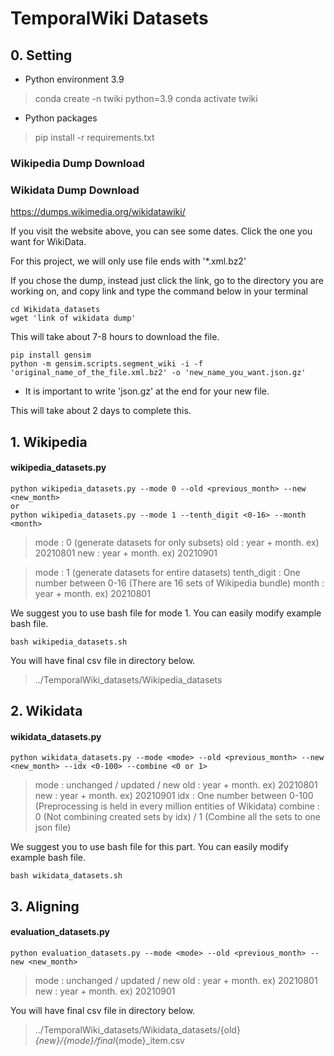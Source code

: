 # TemporalWiki Datasets

## 0. Setting

* Python environment 3.9
> conda create -n twiki python=3.9 
> conda activate twiki

* Python packages
> pip install -r requirements.txt

### Wikipedia Dump Download

### Wikidata Dump Download

https://dumps.wikimedia.org/wikidatawiki/

If you visit the website above, you can see some dates. Click the one you want for WikiData. 

For this project, we will only use file ends with '*.xml.bz2'

If you chose the dump, instead just click the link, go to the directory you are working on, and copy link and type the command below in your terminal

```
cd Wikidata_datasets 
wget 'link of wikidata dump'
```

This will take about 7-8 hours to download the file.

```
pip install gensim   
python -m gensim.scripts.segment_wiki -i -f 'original_name_of_the_file.xml.bz2' -o 'new_name_you_want.json.gz'
```

* It is important to write 'json.gz' at the end for your new file.

This will take about 2 days to complete this. 

## 1. Wikipedia

#### wikipedia_datasets.py

``` 
python wikipedia_datasets.py --mode 0 --old <previous_month> --new <new_month>
or
python wikipedia_datasets.py --mode 1 --tenth_digit <0-16> --month <month>
```
> mode : 0 (generate datasets for only subsets)
> old : year + month. ex) 20210801
> new : year + month. ex) 20210901

> mode : 1 (generate datasets for entire datasets)
> tenth_digit : One number between 0-16 (There are 16 sets of Wikipedia bundle)
> month : year + month. ex) 20210801

We suggest you to use bash file for mode 1. You can easily modify example bash file.
``` 
bash wikipedia_datasets.sh
```

You will have final csv file in directory below.

> ../TemporalWiki_datasets/Wikipedia_datasets

## 2. Wikidata

#### wikidata_datasets.py

``` 
python wikidata_datasets.py --mode <mode> --old <previous_month> --new <new_month> --idx <0-100> --combine <0 or 1>
```
> mode : unchanged / updated / new
> old : year + month. ex) 20210801
> new : year + month. ex) 20210901
> idx : One number between 0-100 (Preprocessing is held in every million entities of Wikidata)
> combine : 0 (Not combining created sets by idx) / 1 (Combine all the sets to one json file)

We suggest you to use bash file for this part. You can easily modify example bash file. 
``` 
bash wikidata_datasets.sh
```


## 3. Aligning

#### evaluation_datasets.py

``` 
python evaluation_datasets.py --mode <mode> --old <previous_month> --new <new_month>
```
> mode : unchanged / updated / new
> old : year + month. ex) 20210801
> new : year + month. ex) 20210901

You will have final csv file in directory below.

> ../TemporalWiki_datasets/Wikidata_datasets/{old}_{new}/{mode}/final_{mode}_item.csv